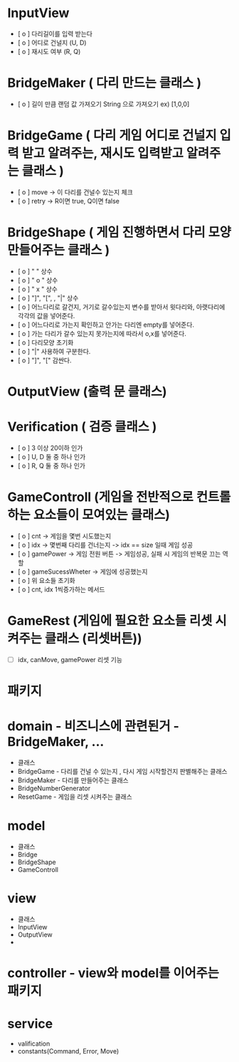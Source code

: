 # InputView                                                                        
 - [ o ] 다리길이를 입력 받는다
 - [ o ] 어디로 건널지 (U, D)
 - [ o ] 재시도 여부 (R, Q)

# BridgeMaker ( 다리 만드는 클래스 )                                                   
 
 - [ o ] 길이 만큼 랜덤 값 가져오기 String 으로 가져오기 ex) [1,0,0]

# BridgeGame ( 다리 게임 어디로 건널지 입력 받고 알려주는, 재시도 입력받고 알려주는 클래스 )    
 - [ o ] move -> 이 다리를 건널수 있는지 체크
 - [ o ] retry -> R이면 true, Q이면 false
 
# BridgeShape ( 게임 진행하면서 다리 모양 만들어주는 클래스 )                          
 - [ o ] "   " 상수
 - [ o ] " o " 상수
 - [ o ] " x " 상수
 - [ o ] "]", "[", , "|" 상수
 - [ o ] 어느다리로 갈건지, 거기로 갈수있는지 변수를 받아서 윗다리와, 아랫다리에 각각의 값을 넣어준다.
 - [ o ] 어느다리로 가는지 확인하고 안가는 다리엔 empty를 넣어준다.
 - [ o ] 가는 다리가 갈수 있는지 못가는지에 따라서 o,x를 넣어준다.
 - [ o ] 다리모양 초기화
 - [ o ] "|" 사용하여 구분한다.
 - [ o ] "]", "[" 감싼다.

# OutputView (출력 문 클래스)                                                           

# Verification ( 검증 클래스 )
- [ o ] 3 이상 20이하 인가
- [ o ] U, D 둘 중 하나 인가
- [ o ] R, Q 둘 중 하나 인가

# GameControll (게임을 전반적으로 컨트롤 하는 요소들이 모여있는 클래스)
- [ o ] cnt -> 게임을 몇번 시도했는지
- [ o ] idx -> 몇번째 다리를 건너는지 -> idx ==  size 일때 게임 성공
- [ o ] gamePower -> 게임 전원 버튼 -> 게임성공, 실패 시 게임의 반복문 끄는 역할
- [ o ] gameSucessWheter -> 게임에 성공했는지
- [ o ] 위 요소들 초기화
- [ o ] cnt, idx 1씩증가하는 메서드

# GameRest (게임에 필요한 요소들 리셋 시켜주는 클래스 (리셋버튼))
- [  ] idx, canMove, gamePower 리셋 기능



# 패키지
# domain - 비즈니스에 관련된거 - BridgeMaker, ...
- 클래스
- BridgeGame - 다리를 건널 수 있는지 , 다시 게임 시작할건지 판별해주는 클래스
- BridgeMaker - 다리를 만들어주는 클래스
- BridgeNumberGenerator
- ResetGame - 게임을 리셋 시켜주는 클래스

# model 
- 클래스
- Bridge
- BridgeShape
- GameControll

# view
- 클래스
- InputView
- OutputView
- 
# controller - view와 model를 이어주는 패키지

# service
- valification
- constants(Command, Error, Move)